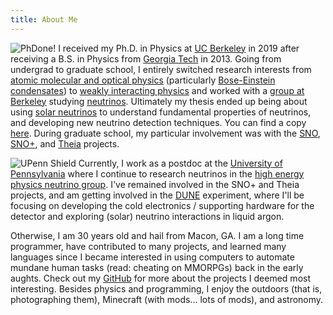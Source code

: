 ```yaml
---
title: About Me
---
```


![PhDone!](/images/phdone.jpg#right)
I received my Ph.D. in Physics at [UC Berkeley](https://cal.berkeley.edu/benland100/) in 2019 after receiving a B.S. in Physics from [Georgia Tech](https://sites.gatech.edu/benland100/) in 2013. 
Going from undergrad to graduate school, I entirely switched research interests from [atomic molecular and optical physics](https://en.wikipedia.org/wiki/Atomic,_molecular,_and_optical_physics) (particularly [Bose-Einstein condensates](https://en.wikipedia.org/wiki/Bose%E2%80%93Einstein_condensate)) to [weakly interacting physics](https://en.wikipedia.org/wiki/Weak_interaction) and worked with a [group at Berkeley](https://underground.physics.berkeley.edu/) studying [neutrinos](https://en.wikipedia.org/wiki/Neutrino).
Ultimately my thesis ended up being about using [solar neutrinos](https://en.wikipedia.org/wiki/Solar_neutrino) to understand fundamental properties of neutrinos, and developing new neutrino detection techniques. 
You can find a copy [here](https://nino.lbl.gov/~benland100/thesis_final.pdf). 
During graduate school, my particular involvement was with the [SNO](https://sno.phy.queensu.ca/), [SNO+](https://snoplus.phy.queensu.ca/), and [Theia](https://theia.berkeley.edu/index.php/Main_Page) projects.

![UPenn Shield](/images/upenn.png#leftsmall)
Currently, I work as a postdoc at the [University of Pennsylvania](https://web.sas.upenn.edu/bland100) where I continue to research neutrinos in the [high energy physics neutrino group](https://live-sas-physics.pantheon.sas.upenn.edu/research/particle-physics). 
I've remained involved in the SNO+ and Theia projects, and am getting involved in the [DUNE](https://www.dunescience.org/) experiment, where I'll be focusing on developing the cold electronics / supporting hardware for the detector and exploring (solar) neutrino interactions in liquid argon.

Otherwise, I am 30 years old and hail from Macon, GA. 
I am a long time programmer, have contributed to many projects, and learned many languages since I became interested in using computers to automate mundane human tasks (read: cheating on MMORPGs) back in the early aughts. 
Check out my [GitHub](https://github.com/BenLand100) for more about the projects I deemed most interesting. 
Besides physics and programming, I enjoy the outdoors (that is, photographing them), Minecraft (with mods... lots of mods), and astronomy.


